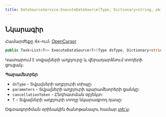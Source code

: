 ```yaml
---
title: DataSourceService.ExecuteDataSource(Type, Dictionary<string, object>, CancellationToken) մեթոդ
---
```


## Նկարագիր

Համարժեքը 4x-ում։ [OpenCursor](https://armsoft.github.io/as4x-docs/HTM/ProgrGuide/Functions/ASDATA/OpenCursor.html)

```c#
public Task<List<T>> ExecuteDataSource<T>(Type dsType, Dictionary<string, object> parameters, CancellationToken cancellationToken = default)
```

Կատարում է տվյալների աղբյուրը և վերադարձնում տողերի ցուցակ։

**Պարամետրեր**

* `dsType` - Տվյալների աղբյուրի տիպը։
* `parameters` - Տվյալների աղբյուրի պարամետրերի ցանկը:
* `cancellationToken` - Ընդհատման օբյեկտ:
* `T` - Տվյալների աղբյուրի տողը նկարագրող դասը:

Օգտագործման օրինակին ծանոթանալու համար [տե՛ս](../../examples/ds.md#չտիպիզացված-կատարում):
